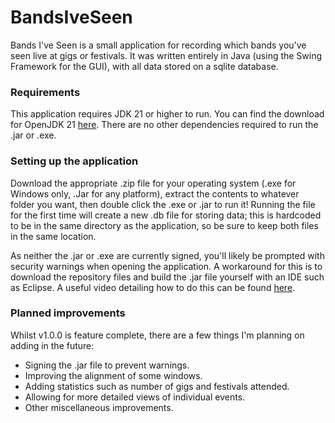 # BandsIveSeen
Bands I've Seen is a small application for recording which bands you've seen live at gigs or festivals. It was written entirely in Java (using the Swing Framework for the GUI), with all data stored on a sqlite database.

### Requirements
This application requires JDK 21 or higher to run. You can find the download for OpenJDK 21 [here](https://openjdk.org/projects/jdk/21/). There are no other dependencies required to run the .jar or .exe.

### Setting up the application
Download the appropriate .zip file for your operating system (.exe for Windows only, .Jar for any platform), extract the contents to whatever folder you want, then double click the .exe or .jar to run it! Running the file for the first time will create a new .db file for storing data; this is hardcoded to be in the same directory as the application, so be sure to keep both files in the same location.

As neither the .jar or .exe are currently signed, you'll likely be prompted with security warnings when opening the application. A workaround for this is to download the repository files and build the .jar file yourself with an IDE such as Eclipse. A useful video detailing how to do this can be found [here](https://www.youtube.com/watch?v=jKlyHG-zbjk&).

### Planned improvements
Whilst v1.0.0 is feature complete, there are a few things I'm planning on adding in the future:
- Signing the .jar file to prevent warnings.
- Improving the alignment of some windows.
- Adding statistics such as number of gigs and festivals attended.
- Allowing for more detailed views of individual events.
- Other miscellaneous improvements.
